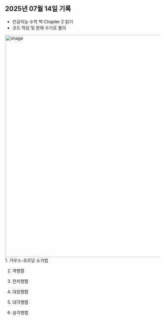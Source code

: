 ## 2025년 07월 14일 기록
- 인공지능 수학 책 Chapter 2 읽기
- 코드 작성 및 문제 수기로 풀이

<img width="1395" height="723" alt="image" src="https://github.com/user-attachments/assets/61d1b183-a303-4b45-8ffe-1f106f21b1d2" />
1. 가우스-조르당 소거법

2. 역행렬

3. 전치행렬

4. 대칭행렬

5. 대각행렬

6. 삼각행렬
